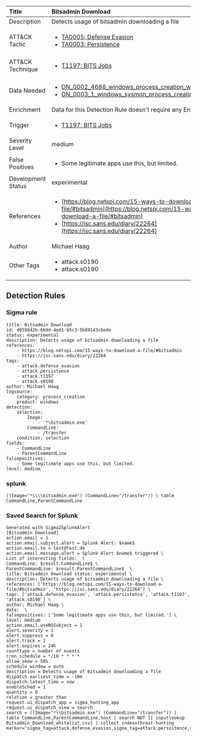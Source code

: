 | Title                | Bitsadmin Download                                                                                                                                                 |
|:---------------------|:------------------------------------------------------------------------------------------------------------------------------------------------------------|
| Description          | Detects usage of bitsadmin downloading a file                                                                                                                                           |
| ATT&amp;CK Tactic    |  <ul><li>[TA0005: Defense Evasion](https://attack.mitre.org/tactics/TA0005)</li><li>[TA0003: Persistence](https://attack.mitre.org/tactics/TA0003)</li></ul>  |
| ATT&amp;CK Technique | <ul><li>[T1197: BITS Jobs](https://attack.mitre.org/techniques/T1197)</li></ul>  |
| Data Needed          | <ul><li>[DN_0002_4688_windows_process_creation_with_commandline](../Data_Needed/DN_0002_4688_windows_process_creation_with_commandline.md)</li><li>[DN_0003_1_windows_sysmon_process_creation](../Data_Needed/DN_0003_1_windows_sysmon_process_creation.md)</li></ul>  |
| Enrichment           |  Data for this Detection Rule doesn't require any Enrichments.  |
| Trigger              | <ul><li>[T1197: BITS Jobs](../Triggers/T1197.md)</li></ul>  |
| Severity Level       | medium |
| False Positives      | <ul><li>Some legitimate apps use this, but limited.</li></ul>  |
| Development Status   | experimental |
| References           | <ul><li>[https://blog.netspi.com/15-ways-to-download-a-file/#bitsadmin](https://blog.netspi.com/15-ways-to-download-a-file/#bitsadmin)</li><li>[https://isc.sans.edu/diary/22264](https://isc.sans.edu/diary/22264)</li></ul>  |
| Author               | Michael Haag |
| Other Tags           | <ul><li>attack.s0190</li><li>attack.s0190</li></ul> | 

## Detection Rules

### Sigma rule

```
title: Bitsadmin Download
id: d059842b-6b9d-4ed1-b5c3-5b89143c6ede
status: experimental
description: Detects usage of bitsadmin downloading a file
references:
    - https://blog.netspi.com/15-ways-to-download-a-file/#bitsadmin
    - https://isc.sans.edu/diary/22264
tags:
    - attack.defense_evasion
    - attack.persistence
    - attack.t1197
    - attack.s0190
author: Michael Haag
logsource:
    category: process_creation
    product: windows
detection:
    selection:
        Image:
            - '*\bitsadmin.exe'
        CommandLine:
            - /transfer
    condition: selection
fields:
    - CommandLine
    - ParentCommandLine
falsepositives:
    - Some legitimate apps use this, but limited.
level: medium

```





### splunk
    
```
((Image="*\\\\bitsadmin.exe") (CommandLine="/transfer")) | table CommandLine,ParentCommandLine
```






### Saved Search for Splunk

```
Generated with Sigma2SplunkAlert
[Bitsadmin Download]
action.email = 1
action.email.subject.alert = Splunk Alert: $name$
action.email.to = test@test.de
action.email.message.alert = Splunk Alert $name$ triggered \
List of interesting fields:  \
CommandLine: $result.CommandLine$ \
ParentCommandLine: $result.ParentCommandLine$  \
title: Bitsadmin Download status: experimental \
description: Detects usage of bitsadmin downloading a file \
references: ['https://blog.netspi.com/15-ways-to-download-a-file/#bitsadmin', 'https://isc.sans.edu/diary/22264'] \
tags: ['attack.defense_evasion', 'attack.persistence', 'attack.t1197', 'attack.s0190'] \
author: Michael Haag \
date:  \
falsepositives: ['Some legitimate apps use this, but limited.'] \
level: medium
action.email.useNSSubject = 1
alert.severity = 1
alert.suppress = 0
alert.track = 1
alert.expires = 24h
counttype = number of events
cron_schedule = */10 * * * *
allow_skew = 50%
schedule_window = auto
description = Detects usage of bitsadmin downloading a file
dispatch.earliest_time = -10m
dispatch.latest_time = now
enableSched = 1
quantity = 0
relation = greater than
request.ui_dispatch_app = sigma_hunting_app
request.ui_dispatch_view = search
search = ((Image="*\\bitsadmin.exe") (CommandLine="/transfer")) | table CommandLine,ParentCommandLine,host | search NOT [| inputlookup Bitsadmin_Download_whitelist.csv] | collect index=threat-hunting marker="sigma_tag=attack.defense_evasion,sigma_tag=attack.persistence,sigma_tag=attack.t1197,sigma_tag=attack.s0190,level=medium"
```
